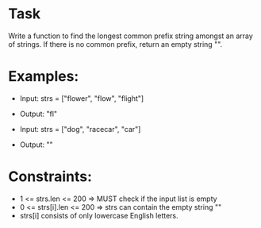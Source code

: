 # Task
Write a function to find the longest common prefix string amongst an array of strings.
If there is no common prefix, return an empty string "".

# Examples:
- Input: strs = ["flower", "flow", "flight"]
- Output: "fl"

- Input: strs = ["dog", "racecar", "car"]
- Output: ""

# Constraints:
- 1 <= strs.len <= 200 => MUST check if the input list is empty
- 0 <= strs[i].len <= 200 => strs can contain the empty string ""
- strs[i] consists of only lowercase English letters.